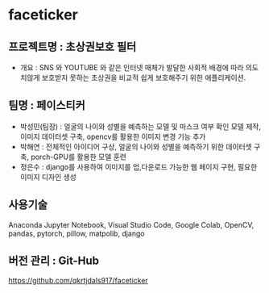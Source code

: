 # faceticker

## 프로젝트명 : 초상권보호 필터

- 개요 : SNS 와 YOUTUBE 와 같은 인터넷 매체가 발달한 사회적 배경에 따라
의도치않게 보호받지 못하는 초상권을 비교적 쉽게 보호해주기 위한 애플리케이션.

## 팀명 : 페이스티커

- 박성민(팀장) : 얼굴의 나이와 성별을 예측하는 모델 및 마스크 여부 확인 모델 제작, 이미지 데이터셋 구축, opencv를 활용한 이미지 변경 기능 추가
- 박해연 : 전체적인 아이디어 구상, 얼굴의 나이와 성별을 예측하기 위한 데이터셋 구축, porch-GPU를 활용한 모델 훈련
- 정은수 : django를 사용하여 이미지를 업,다운로드 가능한 웹 페이지 구현, 필요한  이미지 디자인 생성

## 사용기술
Anaconda Jupyter Notebook, Visual Studio Code,
Google Colab, OpenCV, pandas, pytorch, pillow, matpolib, django

## 버전 관리 : Git-Hub
https://github.com/qkrtjdals917/faceticker
